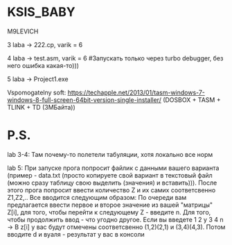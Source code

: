 # KSIS_BABY
 M9LEVICH
 
3 laba -> 222.cp, varik = 6

4 laba -> test.asm, varik = 6 #Запускать только через turbo debugger, без него ошибка какая-то)))

5 laba -> Project1.exe

Vspomogatelny soft:
https://techapple.net/2013/01/tasm-windows-7-windows-8-full-screen-64bit-version-single-installer/  (DOSBOX + TASM + TLINK + TD (3МБайта))

<h1> P.S. </h1>

lab 3-4: Там почему-то полетели табуляции, хотя локально все норм

lab 5:   При запуске прога попросит файлик с данными вашего варианта (пример - data.txt (просто копируете свой вариант в текстовый файл (можно сразу таблицу свою выделить (значения) и вставить))). 
После этого прога попросит ввести количество Z и их самих соответсвенно Z1,Z2,.. 
Все вводится следующим образом: 
По очереди вам предлагается ввести первое и второе значение из вашей "матрицы" Z\[i], для того, чтобы перейти к следующему Z - введите n. Для того, чтобы продолжить ввод - что угодно другое.
Если вы введете 1 2 y 3 4 n -> В z\[i] у вас будут отмечены соответсвенно (1,2)(2,1) и (3,4)(4,3). Потом вводите d и вуаля - результат у вас в консоли
